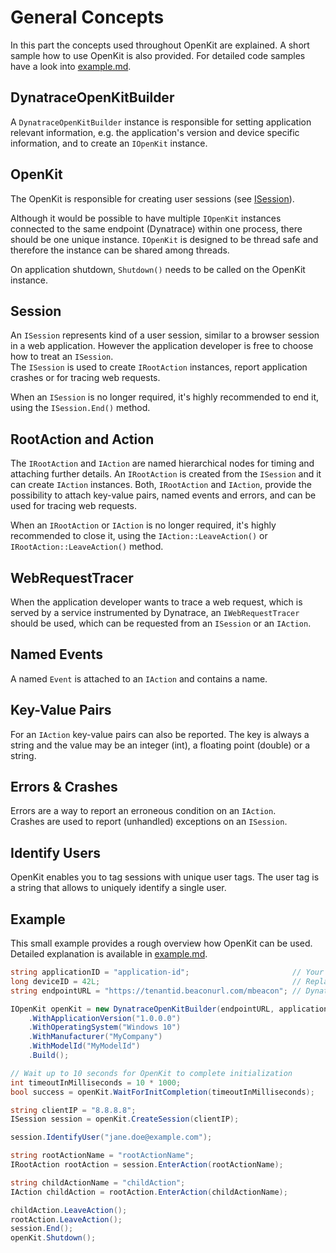 # General Concepts

In this part the concepts used throughout OpenKit are explained. A short sample how to use OpenKit is
also provided. For detailed code samples have a look into [example.md][example].

## DynatraceOpenKitBuilder
A `DynatraceOpenKitBuilder` instance is responsible for setting 
application relevant information, e.g. the application's version and device specific information, and to create
an `IOpenKit` instance.

## OpenKit
The OpenKit is responsible for creating user sessions (see [ISession](#session)).

Although it would be possible to have multiple `IOpenKit` instances connected to the same endpoint
(Dynatrace) within one process, there should be one unique instance. `IOpenKit` is designed to be
thread safe and therefore the instance can be shared among threads.  

On application shutdown, `Shutdown()` needs to be called on the OpenKit instance.

## Session

An `ISession` represents kind of a user session, similar to a browser session in a web application.
However the application developer is free to choose how to treat an `ISession`.  
The `ISession` is used to create `IRootAction` instances, report application crashes or for tracing web requests.

When an `ISession` is no longer required, it's highly recommended to end it, using the `ISession.End()` method. 

## RootAction and Action

The `IRootAction` and `IAction` are named hierarchical nodes for timing and attaching further details.
An `IRootAction` is created from the `ISession` and it can create `IAction` instances. Both, `IRootAction` and
`IAction`, provide the possibility to attach key-value pairs, named events and errors, and can be used 
for tracing web requests.

When an `IRootAction` or `IAction` is no longer required, it's highly recommended to close it, using the `IAction::LeaveAction()` or
`IRootAction::LeaveAction()` method.

## WebRequestTracer

When the application developer wants to trace a web request, which is served by a service 
instrumented by Dynatrace, an `IWebRequestTracer` should be used, which can be
requested from an `ISession` or an `IAction`.  

## Named Events

A named `Event` is attached to an `IAction` and contains a name.

## Key-Value Pairs

For an `IAction` key-value pairs can also be reported. The key is always a string
and the value may be an integer (int), a floating point (double) or a string.

## Errors & Crashes

Errors are a way to report an erroneous condition on an `IAction`.  
Crashes are used to report (unhandled) exceptions on an `ISession`.

## Identify Users

OpenKit enables you to tag sessions with unique user tags. The user tag is a string 
that allows to uniquely identify a single user.

## Example

This small example provides a rough overview how OpenKit can be used.  
Detailed explanation is available in [example.md][example].

```cs
string applicationID = "application-id";                       // Your application's ID
long deviceID = 42L;                                           // Replace with a unique value per device/installation
string endpointURL = "https://tenantid.beaconurl.com/mbeacon"; // Dynatrace endpoint URL

IOpenKit openKit = new DynatraceOpenKitBuilder(endpointURL, applicationID, deviceID)
    .WithApplicationVersion("1.0.0.0")
    .WithOperatingSystem("Windows 10")
    .WithManufacturer("MyCompany")
    .WithModelId("MyModelId")
    .Build();

// Wait up to 10 seconds for OpenKit to complete initialization
int timeoutInMilliseconds = 10 * 1000;
bool success = openKit.WaitForInitCompletion(timeoutInMilliseconds);

string clientIP = "8.8.8.8";
ISession session = openKit.CreateSession(clientIP);

session.IdentifyUser("jane.doe@example.com");

string rootActionName = "rootActionName";
IRootAction rootAction = session.EnterAction(rootActionName);

string childActionName = "childAction";
IAction childAction = rootAction.EnterAction(childActionName);

childAction.LeaveAction();
rootAction.LeaveAction();
session.End();
openKit.Shutdown();
``` 

[example]: ./example.md
